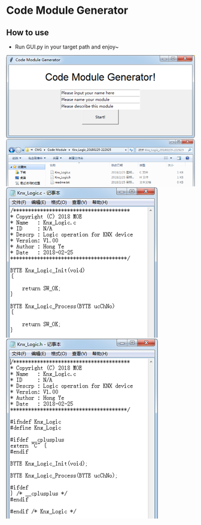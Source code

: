 # Code Module Generator
## How to use
- Run GUI.py in your target path and enjoy~        

![](./doc/CMG_GUI.png)        
![](./doc/CMG_files.png)      
![](./doc/CMG_C.png)         
![](./doc/CMG_H.png)      
